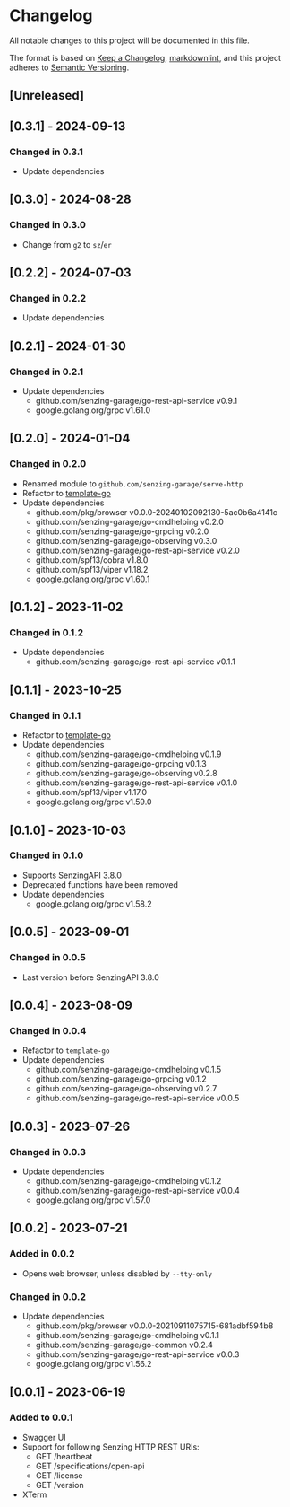 # Changelog

All notable changes to this project will be documented in this file.

The format is based on [Keep a Changelog], [markdownlint],
and this project adheres to [Semantic Versioning].

## [Unreleased]

## [0.3.1] - 2024-09-13

### Changed in 0.3.1

- Update dependencies

## [0.3.0] - 2024-08-28

### Changed in 0.3.0

- Change from `g2` to `sz`/`er`

## [0.2.2] - 2024-07-03

### Changed in 0.2.2

- Update dependencies

## [0.2.1] - 2024-01-30

### Changed in 0.2.1

- Update dependencies
  - github.com/senzing-garage/go-rest-api-service v0.9.1
  - google.golang.org/grpc v1.61.0

## [0.2.0] - 2024-01-04

### Changed in 0.2.0

- Renamed module to `github.com/senzing-garage/serve-http`
- Refactor to [template-go](https://github.com/senzing-garage/template-go)
- Update dependencies
  - github.com/pkg/browser v0.0.0-20240102092130-5ac0b6a4141c
  - github.com/senzing-garage/go-cmdhelping v0.2.0
  - github.com/senzing-garage/go-grpcing v0.2.0
  - github.com/senzing-garage/go-observing v0.3.0
  - github.com/senzing-garage/go-rest-api-service v0.2.0
  - github.com/spf13/cobra v1.8.0
  - github.com/spf13/viper v1.18.2
  - google.golang.org/grpc v1.60.1

## [0.1.2] - 2023-11-02

### Changed in 0.1.2

- Update dependencies
  - github.com/senzing-garage/go-rest-api-service v0.1.1

## [0.1.1] - 2023-10-25

### Changed in 0.1.1

- Refactor to [template-go](https://github.com/senzing-garage/template-go)
- Update dependencies
  - github.com/senzing-garage/go-cmdhelping v0.1.9
  - github.com/senzing-garage/go-grpcing v0.1.3
  - github.com/senzing-garage/go-observing v0.2.8
  - github.com/senzing-garage/go-rest-api-service v0.1.0
  - github.com/spf13/viper v1.17.0
  - google.golang.org/grpc v1.59.0

## [0.1.0] - 2023-10-03

### Changed in 0.1.0

- Supports SenzingAPI 3.8.0
- Deprecated functions have been removed
- Update dependencies
  - google.golang.org/grpc v1.58.2

## [0.0.5] - 2023-09-01

### Changed in 0.0.5

- Last version before SenzingAPI 3.8.0

## [0.0.4] - 2023-08-09

### Changed in 0.0.4

- Refactor to `template-go`
- Update dependencies
  - github.com/senzing-garage/go-cmdhelping v0.1.5
  - github.com/senzing-garage/go-grpcing v0.1.2
  - github.com/senzing-garage/go-observing v0.2.7
  - github.com/senzing-garage/go-rest-api-service v0.0.5

## [0.0.3] - 2023-07-26

### Changed in 0.0.3

- Update dependencies
  - github.com/senzing-garage/go-cmdhelping v0.1.2
  - github.com/senzing-garage/go-rest-api-service v0.0.4
  - google.golang.org/grpc v1.57.0

## [0.0.2] - 2023-07-21

### Added in 0.0.2

- Opens web browser, unless disabled by `--tty-only`

### Changed in 0.0.2

- Update dependencies
  - github.com/pkg/browser v0.0.0-20210911075715-681adbf594b8
  - github.com/senzing-garage/go-cmdhelping v0.1.1
  - github.com/senzing-garage/go-common v0.2.4
  - github.com/senzing-garage/go-rest-api-service v0.0.3
  - google.golang.org/grpc v1.56.2

## [0.0.1] - 2023-06-19

### Added to 0.0.1

- Swagger UI
- Support for following Senzing HTTP REST URIs:
  - GET /heartbeat
  - GET /specifications/open-api
  - GET /license
  - GET /version
- XTerm

[Keep a Changelog]: https://keepachangelog.com/en/1.0.0/
[markdownlint]: https://dlaa.me/markdownlint/
[Semantic Versioning]: https://semver.org/spec/v2.0.0.html
